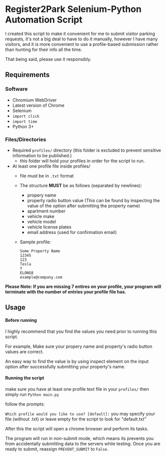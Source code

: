# Register2Park Selenium-Python Automation Script

I created this script to make it convenient for me to submit
visitor parking requests, it's not a big deal to have to do it manually,
however I have many visitors, and it is more convenient to use
a profile-based submission rather than hunting for their info all the time.

That being said, please use it responsibly.

## Requirements

### Software
- Chromium WebDriver
- Latest version of Chrome
- Selenium
- `import click`
- `import time`
- Python 3+

### Files/Directories
- Required `profiles/` directory (this folder is excluded to prevent sensitive information to be published.)
  - this folder will hold your profiles in order for the script to run.
- At least one profile file inside profiles/
  - file must be in `.txt` format
  - The structure **MUST** be as follows (separated by newlines):
    - propery name
    - property radio button value (This can be found by inspecting the value of the option after submitting the property name)
    - apartment number
    - vehicle make
    - vehicle model
    - vehicle license plates
    - email address (used for confirmation email)


  -  Sample profile:
        ```
        Some Property Name
        12345
        123
        Tesla
        Y
        ELONG8
        example@company.com
        ```


**Please Note: If you are missing 7 entires on your profile, your program will terminate with the number of entries your profile file has.**
  
## Usage


#### Before running
I highly recommend that you find the values you need prior to running this script.

For example, Make sure your propery name and property's radio button values are correct.

An easy way to find the value is by using inspect element on the input option after successfully submitting your property's name.



#### Running the script

make sure you have at least one profile text file in your `profiles/`
then simply run 
`Python main.py`

follow the prompts:

`Which profile would you like to use? [default]:` 
you may specify your file (without .txt) or leave empty for the script to look for "default.txt"

After this the script will open a chrome browser and perform its tasks.


The program will run in non-submit mode, which means its prevents you from accidentally submitting data to the servers 
while testing. Once you are ready to submit, reassign `PREVENT_SUBMIT` to `False`.

